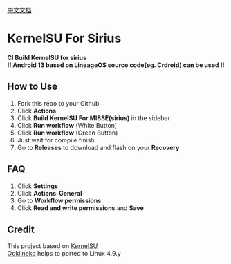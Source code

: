 [中文文档](https://github.com/SakuraNotStupid/kernel_build/blob/main/README_CN.md)
# KernelSU For Sirius
**CI Build KernelSU for sirius**  
**!! Android 13 based on LineageOS source code(eg. Crdroid) can be used !!**  
## How to Use
1. Fork this repo to your Github  
2. Click **Actions**  
3. Click **Build KernelSU For MI8SE(sirius)** in the sidebar  
4. Click **Run workflow** (White Button)  
5. Click **Run workflow** (Green Button)  
6. Just wait for compile finish  
7. Go to **Releases** to download and flash on your **Recovery**  
## FAQ
1. Click **Settings**
2. Click **Actions-General**
3. Go to **Workflow permissions**
4. Click **Read and write permissions** and **Save**
## Credit
This project based on [KernelSU](https://github.com/tiann/KernelSU)  
[Ookiineko](https://github.com/Ookiineko/) helps to ported to Linux 4.9.y
